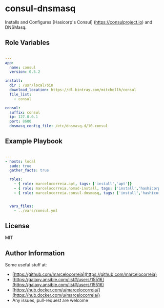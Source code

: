 # consul-dnsmasq

Installs and Configures [Hasicorp's Consul] (https://consulproject.io)
and DNSMasq.



## Role Variables
```yml

---
app:
  name: consul
  version: 0.5.2

install:
  dir : /usr/local/bin
  download_location: https://dl.bintray.com/mitchellh/consul
  file_list:
    - consul

consul:
  suffix: consul
  ip: 127.0.0.1
  port: 8600
  dnsmasq_config_file: /etc/dnsmasq.d/10-consul

```


Example Playbook
----------------
```yml

---
- hosts: local
  sudo: true
  gather_facts: true

  roles:
    - { role: marcelocorreia.apt, tags: ['install','apt']}
    - { role: marcelocorreia.nomad-install, tags: ['install','hashicorp','nomad']}
    - { role: marcelocorreia.consul-dnsmasq, tags: ['install','hashicorp','consul', 'dnsmasq','config']}


  vars_files:
    - ../vars/consul.yml

```

License
-------

MIT

Author Information
------------------

Some useful stuff at:
- [https://github.com/marcelocorreia](https://github.com/marcelocorreia)
-  [https://galaxy.ansible.com/list#/users/15516](https://galaxy.ansible.com/list#/users/15516)
-  [https://hub.docker.com/u/marcelocorreia/](https://hub.docker.com/u/marcelocorreia/)
-  Any issues, pull-request are welcome
